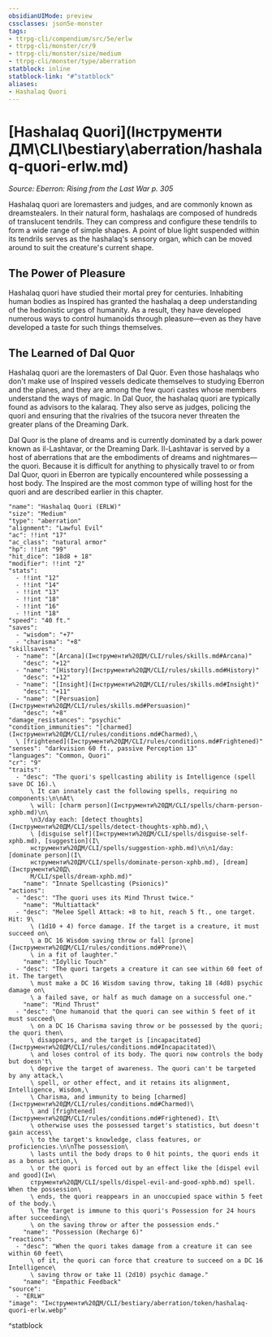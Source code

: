 ```yaml
---
obsidianUIMode: preview
cssclasses: json5e-monster
tags:
- ttrpg-cli/compendium/src/5e/erlw
- ttrpg-cli/monster/cr/9
- ttrpg-cli/monster/size/medium
- ttrpg-cli/monster/type/aberration
statblock: inline
statblock-link: "#^statblock"
aliases:
- Hashalaq Quori
---
```

# [Hashalaq Quori](Інструменти ДМ\CLI\bestiary\aberration/hashalaq-quori-erlw.md)
*Source: Eberron: Rising from the Last War p. 305*  

Hashalaq quori are loremasters and judges, and are commonly known as dreamstealers. In their natural form, hashalaqs are composed of hundreds of translucent tendrils. They can compress and configure these tendrils to form a wide range of simple shapes. A point of blue light suspended within its tendrils serves as the hashalaq's sensory organ, which can be moved around to suit the creature's current shape.

## The Power of Pleasure

Hashalaq quori have studied their mortal prey for centuries. Inhabiting human bodies as Inspired has granted the hashalaq a deep understanding of the hedonistic urges of humanity. As a result, they have developed numerous ways to control humanoids through pleasure—even as they have developed a taste for such things themselves.

## The Learned of Dal Quor

Hashalaq quori are the loremasters of Dal Quor. Even those hashalaqs who don't make use of Inspired vessels dedicate themselves to studying Eberron and the planes, and they are among the few quori castes whose members understand the ways of magic. In Dal Quor, the hashalaq quori are typically found as advisors to the kalaraq. They also serve as judges, policing the quori and ensuring that the rivalries of the tsucora never threaten the greater plans of the Dreaming Dark.

Dal Quor is the plane of dreams and is currently dominated by a dark power known as il-Lashtavar, or the Dreaming Dark. Il-Lashtavar is served by a host of aberrations that are the embodiments of dreams and nightmares—the quori. Because it is difficult for anything to physically travel to or from Dal Quor, quori in Eberron are typically encountered while possessing a host body. The Inspired are the most common type of willing host for the quori and are described earlier in this chapter.

```statblock
"name": "Hashalaq Quori (ERLW)"
"size": "Medium"
"type": "aberration"
"alignment": "Lawful Evil"
"ac": !!int "17"
"ac_class": "natural armor"
"hp": !!int "99"
"hit_dice": "18d8 + 18"
"modifier": !!int "2"
"stats":
  - !!int "12"
  - !!int "14"
  - !!int "13"
  - !!int "18"
  - !!int "16"
  - !!int "18"
"speed": "40 ft."
"saves":
  - "wisdom": "+7"
  - "charisma": "+8"
"skillsaves":
  - "name": "[Arcana](Інструменти%20ДМ/CLI/rules/skills.md#Arcana)"
    "desc": "+12"
  - "name": "[History](Інструменти%20ДМ/CLI/rules/skills.md#History)"
    "desc": "+12"
  - "name": "[Insight](Інструменти%20ДМ/CLI/rules/skills.md#Insight)"
    "desc": "+11"
  - "name": "[Persuasion](Інструменти%20ДМ/CLI/rules/skills.md#Persuasion)"
    "desc": "+8"
"damage_resistances": "psychic"
"condition_immunities": "[charmed](Інструменти%20ДМ/CLI/rules/conditions.md#Charmed),\
  \ [frightened](Інструменти%20ДМ/CLI/rules/conditions.md#Frightened)"
"senses": "darkvision 60 ft., passive Perception 13"
"languages": "Common, Quori"
"cr": "9"
"traits":
  - "desc": "The quori's spellcasting ability is Intelligence (spell save DC 16).\
      \ It can innately cast the following spells, requiring no components:\n\nAt\
      \ will: [charm person](Інструменти%20ДМ/CLI/spells/charm-person-xphb.md)\n\
      \n3/day each: [detect thoughts](Інструменти%20ДМ/CLI/spells/detect-thoughts-xphb.md),\
      \ [disguise self](Інструменти%20ДМ/CLI/spells/disguise-self-xphb.md), [suggestion](І\
      нструменти%20ДМ/CLI/spells/suggestion-xphb.md)\n\n1/day: [dominate person](І\
      нструменти%20ДМ/CLI/spells/dominate-person-xphb.md), [dream](Інструменти%20Д\
      М/CLI/spells/dream-xphb.md)"
    "name": "Innate Spellcasting (Psionics)"
"actions":
  - "desc": "The quori uses its Mind Thrust twice."
    "name": "Multiattack"
  - "desc": "Melee Spell Attack: +8 to hit, reach 5 ft., one target. Hit: 9\
      \ (1d10 + 4) force damage. If the target is a creature, it must succeed on\
      \ a DC 16 Wisdom saving throw or fall [prone](Інструменти%20ДМ/CLI/rules/conditions.md#Prone)\
      \ in a fit of laughter."
    "name": "Idyllic Touch"
  - "desc": "The quori targets a creature it can see within 60 feet of it. The target\
      \ must make a DC 16 Wisdom saving throw, taking 18 (4d8) psychic damage on\
      \ a failed save, or half as much damage on a successful one."
    "name": "Mind Thrust"
  - "desc": "One humanoid that the quori can see within 5 feet of it must succeed\
      \ on a DC 16 Charisma saving throw or be possessed by the quori; the quori then\
      \ disappears, and the target is [incapacitated](Інструменти%20ДМ/CLI/rules/conditions.md#Incapacitated)\
      \ and loses control of its body. The quori now controls the body but doesn't\
      \ deprive the target of awareness. The quori can't be targeted by any attack,\
      \ spell, or other effect, and it retains its alignment, Intelligence, Wisdom,\
      \ Charisma, and immunity to being [charmed](Інструменти%20ДМ/CLI/rules/conditions.md#Charmed)\
      \ and [frightened](Інструменти%20ДМ/CLI/rules/conditions.md#Frightened). It\
      \ otherwise uses the possessed target's statistics, but doesn't gain access\
      \ to the target's knowledge, class features, or proficiencies.\n\nThe possession\
      \ lasts until the body drops to 0 hit points, the quori ends it as a bonus action,\
      \ or the quori is forced out by an effect like the [dispel evil and good](Ін\
      струменти%20ДМ/CLI/spells/dispel-evil-and-good-xphb.md) spell. When the possession\
      \ ends, the quori reappears in an unoccupied space within 5 feet of the body.\
      \ The target is immune to this quori's Possession for 24 hours after succeeding\
      \ on the saving throw or after the possession ends."
    "name": "Possession (Recharge 6)"
"reactions":
  - "desc": "When the quori takes damage from a creature it can see within 60 feet\
      \ of it, the quori can force that creature to succeed on a DC 16 Intelligence\
      \ saving throw or take 11 (2d10) psychic damage."
    "name": "Empathic Feedback"
"source":
  - "ERLW"
"image": "Інструменти%20ДМ/CLI/bestiary/aberration/token/hashalaq-quori-erlw.webp"
```
^statblock